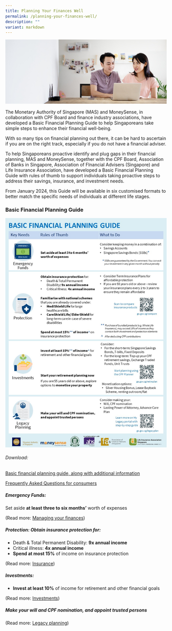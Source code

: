 ```yaml
---
title: Planning Your Finances Well
permalink: /planning-your-finances-well/
description: ""
variant: markdown
---
```

![Are Your Planning Your Finances](/images/Are%20You%20Planning%20Your%20Finances/planning%20your%20finances.jfif)

The Monetary Authority of Singapore (MAS) and MoneySense, in collaboration with CPF Board and finance industry associations, have developed a Basic Financial Planning Guide to help Singaporeans take simple steps to enhance their financial well-being. 

With so many tips on financial planning out there, it can be hard to ascertain if you are on the right track, especially if you do not have a financial adviser. 

To help Singaporeans proactive identify and plug gaps in their financial planning, MAS and MoneySense, together with the CPF Board, Association of Banks in Singapore, Association of FInancial Advisers (Singapore) and Life Insurance Association, have developed a Basic Financial Planning Guide with rules of thumb to support individuals taking proactive steps to address their savings, insurance, and investment needs. 

From January 2024, this Guide will be available in six customised formats to better match the specific needs of individuals at different life stages. 

### Basic Financial Planning Guide

![](/images/streamlined%20basic%20financial%20planning%20guide%20(circulate%20on%2026%20sep%202023)%20(002).jpg)

###### Download:
[Basic financial planning guide, along with additional information](/files/Streamlined_Basic_Financial_Planning_Guide__circulate_on_26_Sep_2023_.pdf)

[Frequently Asked Questions for consumers](/files/faqs%20for%20consumers%20on%20basic%20financial%20planning%20(for%207%20oct%202023).pdf)

##### Emergency Funds: 
Set aside **at least three to six months’** worth of expenses
	
(Read more: [Managing your finances](/managing-your-money/))

##### Protection: Obtain insurance protection for:
* Death & Total Permanent Disability: **9x annual income**
* Critical illness: **4x annual income**
* **Spend at most 15%** of income on insurance protection
	
(Read more: [Insurance](/insurance-basics/))
##### Investments: 
* **Invest at least 10%** of income for retirement and other financial goals
	
(Read more: [Investments](/investments/types-of-investments/))


##### Make your will and CPF nomination, and appoint trusted persons

  (Read more: [Legacy planning](/legacy-planning/planning-for-retirement/))